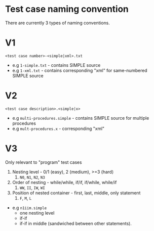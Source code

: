 # Test case naming convention
There are currently 3 types of naming conventions.

# V1
`<test case number>-<simple|xml>.txt`
- e.g `1-simple.txt` - contains SIMPLE source
- e.g `1-xml.txt` - contains corresponding "xml" for same-numbered SIMPLE source

# V2
`<test case description>.<simple|x>`
- e.g `multi-procedures.simple` - contains SIMPLE source for multiple procedures
- e.g `mult-procedures.x` - corresponding "xml"

# V3
Only relevant to "program" test cases

1. Nesting level - 0/1 (easy), 2 (medium), >=3 (hard)
   1. `N0`, `N1`, `N2`, `N3`
2. Order of nesting - while/while, if/if, if/while, while/if 
   1. `WW`, `II`, `IW`, `WI`
3. Position of nested container - first, last, middle, only statement 
   1. `F`, `M`, `L`

- e.g `n1iim.simple` 
  - one nesting level
  - if-if
  - if-if in middle (sandwiched between other statements).